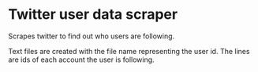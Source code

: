 # Twitter user data scraper

Scrapes twitter to find out who users are following.

Text files are created with the file name representing the user id. The lines are ids of each account the user is following.
